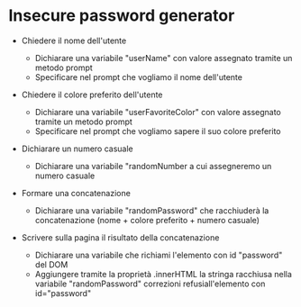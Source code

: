 # Insecure password generator

- Chiedere il nome dell'utente
  - Dichiarare una variabile "userName" con valore assegnato tramite un metodo prompt
  - Specificare nel prompt che vogliamo il nome dell'utente

- Chiedere il colore preferito dell'utente
  - Dichiarare una variabile "userFavoriteColor" con valore assegnato tramite un metodo prompt
  - Specificare nel prompt che vogliamo sapere il suo colore preferito

- Dichiarare un numero casuale
  - Dichiarare una variabile "randomNumber a cui assegneremo un numero casuale
  
- Formare una concatenazione
  - Dichiarare una variabile "randomPassword" che racchiuderà la concatenazione (nome + colore preferito + numero casuale)

- Scrivere sulla pagina il risultato della concatenazione 
  - Dichiarare una variabile che richiami l'elemento con id "password" del DOM
  - Aggiungere tramite la proprietà .innerHTML la stringa racchiusa nella variabile "randomPassword" correzioni refusiall'elemento con id="password"